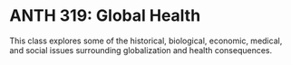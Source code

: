 # ANTH 319: Global Health

This class explores some of the historical, biological, economic, medical, and social issues surrounding globalization and health consequences.